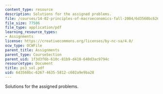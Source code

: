 ```yaml
---
content_type: resource
description: Solutions for the assigned problems.
file: /courses/14-02-principles-of-macroeconomics-fall-2004/6d3560bc626746355812c602a9e9ba28_ps3_sol.pdf
file_size: 77506
file_type: application/pdf
learning_resource_types:
- Assignments
license: https://creativecommons.org/licenses/by-nc-sa/4.0/
ocw_type: OCWFile
parent_title: Assignments
parent_type: CourseSection
parent_uid: 1f3d3f6b-610c-81b9-d418-640d3ac9794c
resourcetype: Document
title: ps3_sol.pdf
uid: 6d3560bc-6267-4635-5812-c602a9e9ba28
---
```

Solutions for the assigned problems.
